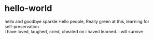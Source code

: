 # hello-world
hello and goodbye sparkle
Hello people, Really green at this, learning for self-preservation                     
I have loved, laughed, cried, cheated on
i haved learned. i will survive

